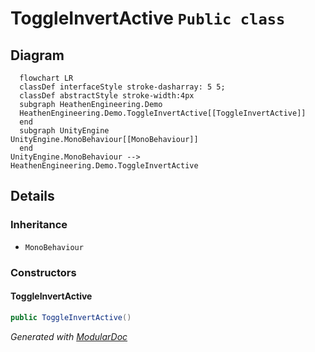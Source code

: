 # ToggleInvertActive `Public class`

## Diagram
```mermaid
  flowchart LR
  classDef interfaceStyle stroke-dasharray: 5 5;
  classDef abstractStyle stroke-width:4px
  subgraph HeathenEngineering.Demo
  HeathenEngineering.Demo.ToggleInvertActive[[ToggleInvertActive]]
  end
  subgraph UnityEngine
UnityEngine.MonoBehaviour[[MonoBehaviour]]
  end
UnityEngine.MonoBehaviour --> HeathenEngineering.Demo.ToggleInvertActive
```

## Details
### Inheritance
 - `MonoBehaviour`

### Constructors
#### ToggleInvertActive
```csharp
public ToggleInvertActive()
```

*Generated with* [*ModularDoc*](https://github.com/hailstorm75/ModularDoc)
